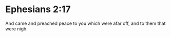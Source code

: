 # Ephesians 2:17

And came and preached peace to you which were afar off, and to them that were nigh.